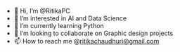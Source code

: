 - 👋 Hi, I’m @RitikaPC
- 👀 I’m interested in AI and Data Science
- 🌱 I’m currently learning Python
- 💞️ I’m looking to collaborate on Graphic design projects
- 📫 How to reach me @ritikachaudhuri@gmail.com

<!---
RitikaPC/RitikaPC is a ✨ special ✨ repository because its `README.md` (this file) appears on your GitHub profile.
You can click the Preview link to take a look at your changes.
--->
